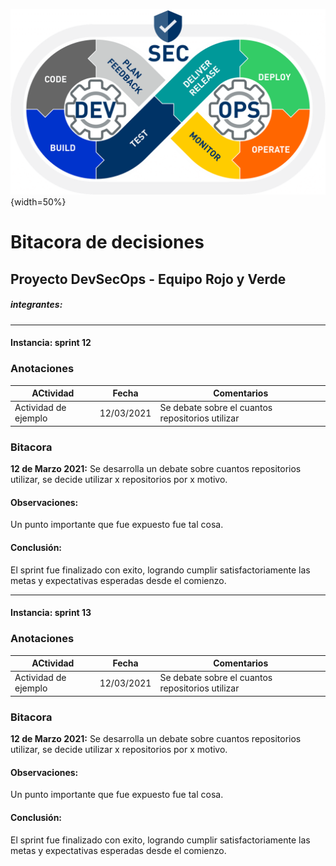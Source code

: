 ![A nice image.](devsecops.png){width=50%}
# Bitacora de decisiones
## Proyecto DevSecOps - Equipo Rojo y Verde
##### integrantes:
--------
#### Instancia: sprint 12
### Anotaciones
| ACtividad | Fecha | Comentarios |
| ------ | ------ | ------ |
| Actividad de ejemplo | 12/03/2021 | Se debate sobre el cuantos repositorios utilizar |

### Bitacora 
**12 de Marzo 2021:**
Se desarrolla un debate sobre cuantos repositorios utilizar, se decide utilizar x repositorios por x motivo.

#### Observaciones:
Un punto importante que fue expuesto fue tal cosa.

#### Conclusión:
El sprint fue finalizado con exito, logrando cumplir satisfactoriamente las metas y expectativas esperadas desde el comienzo.

-------------
#### Instancia: sprint 13
### Anotaciones
| ACtividad | Fecha | Comentarios |
| ------ | ------ | ------ |
| Actividad de ejemplo | 12/03/2021 | Se debate sobre el cuantos repositorios utilizar |

### Bitacora 
**12 de Marzo 2021:**
Se desarrolla un debate sobre cuantos repositorios utilizar, se decide utilizar x repositorios por x motivo.

#### Observaciones:
Un punto importante que fue expuesto fue tal cosa.

#### Conclusión:
El sprint fue finalizado con exito, logrando cumplir satisfactoriamente las metas y expectativas esperadas desde el comienzo.